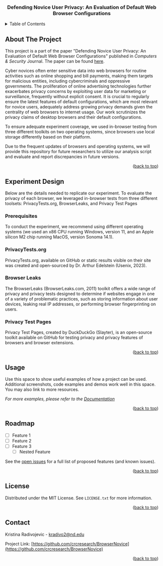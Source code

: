 <a name="readme-top"></a>

<h3 align="center">Defending Novice User Privacy: An Evaluation of Default Web Browser Configurations</h3>

<!-- TABLE OF CONTENTS -->
<details>
  <summary>Table of Contents</summary>
  <ol>
    <li><a href="#about-the-project">About The Project</a></li>
    <li><a href="#experiment">Experiment Design</a>
        <ul>
          <li></li>  <a href="#prerequisites">Prerequisites</a></li>
          <li><a href="#privacytests">PrivacyTests.org</a></li>
          <li><a href="#browserleaks">Browser Leaks</a></li>
          <li><a href="#ptp">Privacy Test Pages</a></li>
        </ul>
    <li><a href="#evaluation">Evaluation</a></li>
    <li><a href="#license">License</a></li>
    <li><a href="#contact">Contact</a></li>
  </ol>
</details>



<!-- ABOUT THE PROJECT -->
## About The Project

This project is a part of the paper "Defending Novice User Privacy: An Evaluation of Default Web Browser Configurations" published in <i>Computers & Security</i> Journal. The paper can be found <a href="link">here</a>.

Cyber novices often enter sensitive data into web browsers for routine activities such as online shopping and bill payments, making them targets for malicious entities, including cybercriminals and oppressive governments. The proliferation of online advertising technologies further exacerbates privacy concerns by exploiting
user data for marketing or surveillance, frequently without explicit consent. It is crucial to regularly ensure the latest features of default configurations, which are most relevant for novice users, adequately address growing privacy demands given the centrality of web browsers to internet usage. Our work
scrutinizes the privacy claims of desktop browsers and their default configurations.

To ensure adequate experiment coverage, we used in-browser testing from three different toolkits on two operating systems, since browsers use local storage differently based on their platform.

Due to the frequent updates of browsers and operating systems, we will provide this repository for future researchers to utilize our analysis script and evaluate and report discrepancies in future versions.

<p align="right">(<a href="#readme-top">back to top</a>)</p>


<!-- GETTING STARTED -->

## Experiment Design

Below are the details needed to replicate our experiment. To evaluate the privacy of each browser, we leveraged in-browser tests from three different toolsets: PrivacyTests.org, BrowserLeaks, and Privacy Test Pages

### Prerequisites

To conduct the experiment, we recommend using different operating systems (we used an x86 CPU running Windows, version 11, and an Apple silicon M2 chip running MacOS, version Sonoma 14.1).

### PrivacyTests.org

PrivacyTests.org, available on GitHub or static results visible on their site was created and open-sourced by Dr. Arthur Edelstein (Usenix, 2023). 

### Browser Leaks

The BrowserLeaks (BrowserLeaks.com, 2011) toolkit offers a wide range of privacy and privacy tests designed to determine if websites engage in one of a variety of problematic practices, such as storing information about user devices, leaking real IP addresses, or performing browser fingerprinting on users.

### Privacy Test Pages

Privacy Test Pages, created by DuckDuckGo (Slayter), is an open-source toolkit available on GitHub for testing privacy and privacy features of browsers and browser extensions.


<p align="right">(<a href="#readme-top">back to top</a>)</p>



<!-- USAGE EXAMPLES -->
## Usage

Use this space to show useful examples of how a project can be used. Additional screenshots, code examples and demos work well in this space. You may also link to more resources.

_For more examples, please refer to the [Documentation](https://example.com)_

<p align="right">(<a href="#readme-top">back to top</a>)</p>



<!-- ROADMAP -->
## Roadmap

- [ ] Feature 1
- [ ] Feature 2
- [ ] Feature 3
    - [ ] Nested Feature

See the [open issues](https://github.com/github_username/repo_name/issues) for a full list of proposed features (and known issues).

<p align="right">(<a href="#readme-top">back to top</a>)</p>


<!-- LICENSE -->
## License

Distributed under the MIT License. See `LICENSE.txt` for more information.

<p align="right">(<a href="#readme-top">back to top</a>)</p>



<!-- CONTACT -->
## Contact

Kristina Radivojevic - kradivo2@nd.edu

Project Link: [https://github.com/crcresearch/BrowserNovice](https://github.com/crcresearch/BrowserNovice)

<p align="right">(<a href="#readme-top">back to top</a>)</p>


